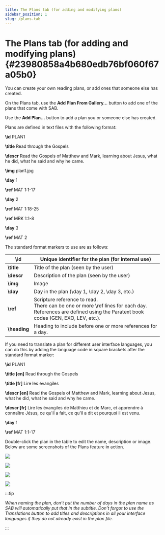 ```yaml
---
title: The Plans tab (for adding and modifying plans)
sidebar_position: 1
slug: /plans-tab
---
```


# The Plans tab (for adding and modifying plans) {#23980858a4b680edb76bf060f67a05b0}

You can create your own reading plans, or add ones that someone else has created.

On the Plans tab, use the **Add Plan From Gallery…** button to add one of the plans that come with SAB.

Use the **Add Plan…** button to add a plan you or someone else has created.

Plans are defined in text files with the following format:

**\id** PLAN1

**\title** Read through the Gospels

**\descr** Read the Gospels of Matthew and Mark, learning about Jesus, what he did, what he said and why he came.

**\img** plan1.jpg

**\day** 1

**\ref** MAT 1:1-17

**\day** 2

**\ref** MAT 1:18-25

**\ref** MRK 1:1-8

**\day** 3

**\ref** MAT 2

The standard format markers to use are as follows:

| **\id**      | Unique identifier for the plan (for internal use)                                                                                                                                                                              |
| ------------ | ------------------------------------------------------------------------------------------------------------------------------------------------------------------------------------------------------------------------------------------------- |
| **\title**   | Title of the plan (seen by the user)                                                                                                                                                                                           |
| **\descr**   | Description of the plan (seen by the user)                                                                                                                                                                                     |
| **\img**     | Image                                                                                                                                                                                                                                             |
| **\day**     | Day in the plan (\day 1, \day 2, \day 3, etc.)                                                                                                                                                                 |
| **\ref**     | Scripture reference to read.<br/>There can be one or more \ref lines for each day. References are defined using the Paratext book codes (GEN, EXO, LEV, etc.). |
| **\heading** | Heading to include before one or more references for a day.                                                                                                                                                                       |

If you need to translate a plan for different user interface languages, you can do this by adding the language code in square brackets after the standard format marker:

**\id** PLAN1

**\title [en]** Read through the Gospels

**\title [fr]** Lire les évangiles

**\descr [en]** Read the Gospels of Matthew and Mark, learning about Jesus, what he did, what he said and why he came.

**\descr [fr]** Lire les évangiles de Matthieu et de Marc, et apprendre à connaître Jésus, ce qu'il a fait, ce qu'il a dit et pourquoi il est venu.

**\day** 1

**\ref** MAT 1:1-17

Double-click the plan in the table to edit the name, description or image. Below are some screenshots of the Plans feature in action.

![](/notion_imgs/plans-tab.23980858-a4b6-80a5-ab66-f9deaaa31cb6.png)

![](/notion_imgs/plans-tab.23980858-a4b6-8086-ab1b-c140410bf597.png)

![](/notion_imgs/plans-tab.23980858-a4b6-8010-8ec1-dca2b90e56a2.png)

![](/notion_imgs/plans-tab.23980858-a4b6-8099-9fd7-d0b3ec485abe.png)

:::tip

_When naming the plan, don’t put the number of days in the plan name as SAB will automatically put that in the subtitle. Don’t forgot to use the Translations button to add titles and descriptions in all your interface languages if they do not already exist in the plan file._

:::



